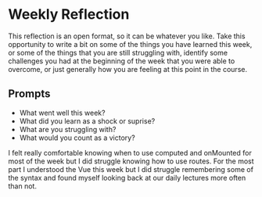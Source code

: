 # Weekly Reflection
This reflection is an open format, so it can be whatever you like. Take this opportunity to write a bit on some of the things you have learned this week, or some of the things that you are still struggling with, identify some challenges you had at the beginning of the week that you were able to overcome, or just generally how you are feeling at this point in the course.

## Prompts
- What went well this week?
- What did you learn as a shock or suprise?
- What are you struggling with?
- What would you count as a victory?

I felt really comfortable knowing when to use computed and onMounted for most of the week but I did struggle knowing how to use routes. For the most part I understood the Vue this week but I did struggle remembering some of the syntax and found myself looking back at our daily lectures more often than not. 